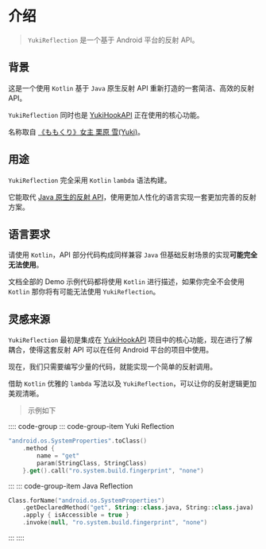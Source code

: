 # 介绍

> `YukiReflection` 是一个基于 Android 平台的反射 API。

## 背景

这是一个使用 `Kotlin` 基于 `Java` 原生反射 API 重新打造的一套简洁、高效的反射 API。

`YukiReflection` 同时也是 [YukiHookAPI](https://github.com/fankes/YukiHookAPI) 正在使用的核心功能。

名称取自 [《ももくり》女主 栗原 雪(Yuki)](https://www.bilibili.com/bangumi/play/ss5016)。

## 用途

`YukiReflection` 完全采用 `Kotlin` `lambda` 语法构建。

它能取代 [Java 原生的反射 API](https://pdai.tech/md/java/basic/java-basic-x-reflection.html)，使用更加人性化的语言实现一套更加完善的反射方案。

## 语言要求

请使用 `Kotlin`，API 部分代码构成同样兼容 `Java` 但基础反射场景的实现**可能完全无法使用**。

文档全部的 Demo 示例代码都将使用 `Kotlin` 进行描述，如果你完全不会使用 `Kotlin` 那你将有可能无法使用 `YukiReflection`。

## 灵感来源

`YukiReflection` 最初是集成在 [YukiHookAPI](https://github.com/fankes/YukiHookAPI) 项目中的核心功能，现在进行了解耦合，使得这套反射 API 可以在任何 Android 平台的项目中使用。

现在，我们只需要编写少量的代码，就能实现一个简单的反射调用。

借助 `Kotlin` 优雅的 `lambda` 写法以及 `YukiReflection`，可以让你的反射逻辑更加美观清晰。

> 示例如下

:::: code-group
::: code-group-item Yuki Reflection

```kotlin
"android.os.SystemProperties".toClass()
    .method {
        name = "get"
        param(StringClass, StringClass)
    }.get().call("ro.system.build.fingerprint", "none")
```

:::
::: code-group-item Java Reflection

```kotlin
Class.forName("android.os.SystemProperties")
    .getDeclaredMethod("get", String::class.java, String::class.java)
    .apply { isAccessible = true }
    .invoke(null, "ro.system.build.fingerprint", "none")
```

:::
::::